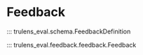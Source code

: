# Feedback

::: trulens_eval.schema.FeedbackDefinition

::: trulens_eval.feedback.feedback.Feedback


